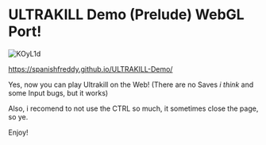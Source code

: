 # ULTRAKILL Demo (Prelude) WebGL Port!

![KOyL1d](https://github.com/user-attachments/assets/f9fad4d9-77cc-4021-9133-390ed9d501e6)

https://spanishfreddy.github.io/ULTRAKILL-Demo/

Yes, now you can play Ultrakill on the Web!
(There are no Saves *i think* and some Input bugs, but it works)

Also, i recomend to not use the CTRL so much, it sometimes close the page, so ye.

Enjoy!
